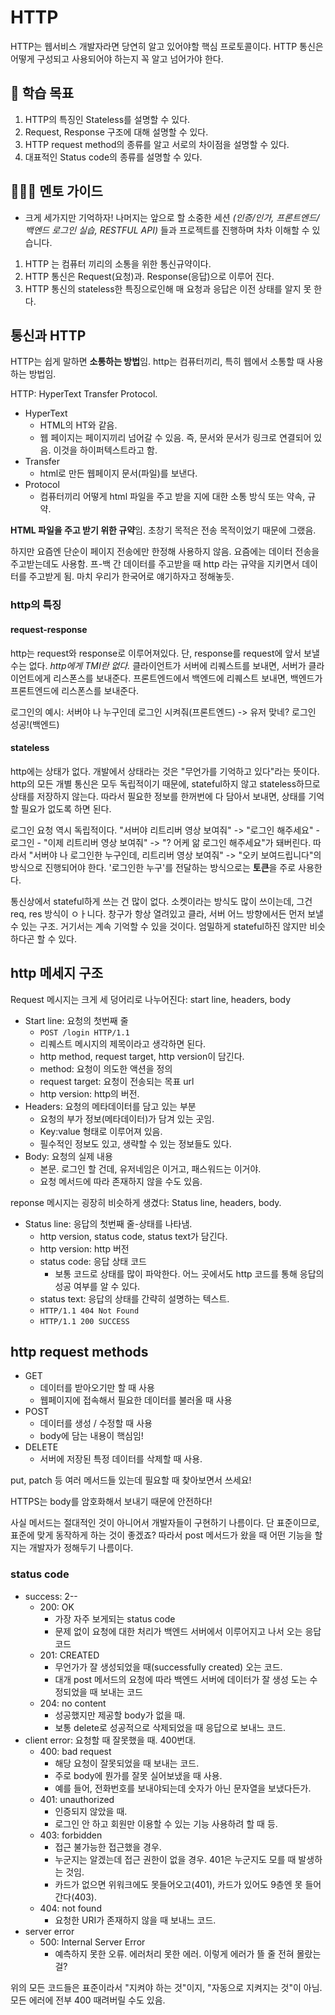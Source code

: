 # HTTP

HTTP는 웹서비스 개발자라면 당연히 알고 있어야할 핵심 프로토콜이다. HTTP 통신은 어떻게 구성되고 사용되어야 하는지 꼭 알고 넘어가야 한다.

## 🚀 학습 목표

1. HTTP의 특징인 Stateless를 설명할 수 있다.
2. Request, Response 구조에 대해 설명할 수 있다.
3. HTTP request method의 종류를 알고 서로의 차이점을 설명할 수 있다.
4. 대표적인 Status code의 종류를 설명할 수 있다.

## 💁🏻‍♂️ 멘토 가이드

- 크게 세가지만 기억하자! 나머지는 앞으로 할 소중한 세션 _(인증/인가, 프론트엔드/백엔드 로그인 실습, RESTFUL API)_ 들과 프로젝트를 진행하며 차차 이해할 수 있습니다.

1. HTTP 는 컴퓨터 끼리의 소통을 위한 통신규약이다.
2. HTTP 통신은 Request(요청)과. Response(응답)으로 이루어 진다.
3. HTTP 통신의 stateless한 특징으로인해 매 요청과 응답은 이전 상태를 알지 못 한다.

## 통신과 HTTP

HTTP는 쉽게 말하면 **소통하는 방법**임. http는 컴퓨터끼리, 특히 웹에서 소통할 때 사용하는 방법임.

HTTP: HyperText Transfer Protocol.

- HyperText
  - HTML의 HT와 같음.
  - 웹 페이지는 페이지끼리 넘어갈 수 있음. 즉, 문서와 문서가 링크로 연결되어 있음. 이것을 하이퍼텍스트라고 함.
- Transfer
  - html로 만든 웹페이지 문서(파일)를 보낸다.
- Protocol
  - 컴퓨터끼리 어떻게 html 파일을 주고 받을 지에 대한 소통 방식 또는 약속, 규약.

**HTML 파일을 주고 받기 위한 규약**임. 초창기 목적은 전송 목적이었기 때문에 그랬음.

하지만 요즘엔 단순이 페이지 전송에만 한정해 사용하지 않음. 요즘에는 데이터 전송을 주고받는데도 사용함. 프-백 간 데이터를 주고받을 때 http 라는 규약을 지키면서 데이터를 주고받게 됨. 마치 우리가 한국어로 얘기하자고 정해놓듯.

### http의 특징

#### request-response

http는 request와 response로 이루어져있다. 단, response를 request에 앞서 보낼수는 없다. _http에게 TMI란 없다._ 클라이언트가 서버에 리퀘스트를 보내면, 서버가 클라이언트에게 리스폰스를 보내준다. 프론트엔드에서 백엔드에 리퀘스트 보내면, 백엔드가 프론트엔드에 리스폰스를 보내준다.

로그인의 예시: 서버야 나 누구인데 로그인 시켜줘(프론트엔드) -> 유저 맞네? 로그인 성공!(백엔드)

#### stateless

http에는 상태가 없다. 개발에서 상태라는 것은 "무언가를 기억하고 있다"라는 뜻이다. http의 모든 개별 통신은 모두 독립적이기 때문에, stateful하지 않고 stateless하므로 상태를 저장하지 않는다. 따라서 필요한 정보를 한꺼번에 다 담아서 보내면, 상태를 기억할 필요가 없도록 하면 된다.

로그인 요청 역시 독립적이다. "서버야 리트리버 영상 보여줘" -> "로그인 해주세요" - 로그인 - "이제 리트리버 영상 보여줘" -> "? 어케 앎 로그인 해주세요"가 돼버린다. 따라서 "서버야 나 로그인한 누구인데, 리트리버 영상 보여줘" -> "오키 보여드립니다"의 방식으로 진행되어야 한다. '로그인한 누구'를 전달하는 방식으로는 **토큰**을 주로 사용한다.

통신상에서 stateful하게 쓰는 건 많이 없다. 소켓이라는 방식도 많이 쓰이는데, 그건 req, res 방식이 ㅇㅏ니다. 창구가 항상 열려있고 클라, 서버 어느 방향에서든 먼저 보낼 수 있는 구조. 거기서는 계속 기억할 수 있을 것이다. 엄밀하게 stateful하진 않지만 비슷하다곤 할 수 있다.

## http 메세지 구조

Request 메시지는 크게 세 덩어리로 나누어진다: start line, headers, body

- Start line: 요청의 첫번째 줄
  - `POST /login HTTP/1.1`
  - 리퀘스트 메시지의 제목이라고 생각하면 된다.
  - http method, request target, http version이 담긴다.
  - method: 요청이 의도한 액션을 정의
  - request target: 요청이 전송되는 목표 url
  - http version: http의 버전.
- Headers: 요청의 메타데이터를 담고 있는 부분
  - 요청의 부가 정보(메타데이터)가 담겨 있는 곳임.
  - Key:value 형태로 이루어져 있음.
  - 필수적인 정보도 있고, 생략할 수 있는 정보들도 있다.
- Body: 요청의 실제 내용
  - 본문. 로그인 할 건데, 유저네임은 이거고, 패스워드는 이거야.
  - 요청 메서드에 따라 존재하지 않을 수도 있음.

reponse 메시지는 굉장히 비슷하게 생겼다: Status line, headers, body.

- Status line: 응답의 첫번째 줄-상태를 나타냄.
  - http version, status code, status text가 담긴다.
  - http version: http 버전
  - status code: 응답 상태 코드
    - 보통 코드로 상태를 많이 파악한다. 어느 곳에서도 http 코드를 통해 응답의 성공 여부를 알 수 있다.
  - status text: 응답의 상태를 간략히 설명하는 텍스트.
  - `HTTP/1.1 404 Not Found`
  - `HTTP/1.1 200 SUCCESS`

## http request methods

- GET
  - 데이터를 받아오기만 할 때 사용
  - 웹페이지에 접속해서 필요한 데이터를 불러올 때 사용
- POST
  - 데이터를 생성 / 수정할 때 사용
  - body에 담는 내용이 핵심임!
- DELETE
  - 서버에 저장된 특정 데이터를 삭제할 때 사용.

put, patch 등 여러 메서드들 있는데 필요할 때 찾아보면서 쓰세요!

HTTPS는 body를 암호화해서 보내기 때문에 안전하다!

사실 메서드는 절대적인 것이 아니어서 개발자들이 구현하기 나름이다. 단 표준이므로, 표준에 맞게 동작하게 하는 것이 좋겠죠? 따라서 post 메서드가 왔을 때 어떤 기능을 할지는 개발자가 정해두기 나름이다.

### status code

- success: 2--
  - 200: OK
    - 가장 자주 보게되는 status code
    - 문제 없이 요청에 대한 처리가 백엔드 서버에서 이루어지고 나서 오는 응답코드
  - 201: CREATED
    - 무언가가 잘 생성되었을 때(successfully created) 오는 코드.
    - 대개 post 메서드의 요청에 따라 백엔드 서버에 데이터가 잘 생성 도는 수정되었을 때 보내는 코드
  - 204: no content
    - 성공했지만 제공할 body가 없을 때.
    - 보통 delete로 성공적으로 삭제되었을 때 응답으로 보내느 코드.
- client error: 요청할 때 잘못했을 때. 400번대.
  - 400: bad request
    - 해당 요청이 잘못되었을 때 보내는 코드.
    - 주로 body에 뭔가를 잘못 실어보냈을 때 사용.
    - 예를 들어, 전화번호를 보내야되는데 숫자가 아닌 문자열을 보냈다든가.
  - 401: unauthorized
    - 인증되지 않았을 때.
    - 로그인 안 하고 회원만 이용할 수 있는 기능 사용하려 할 때 등.
  - 403: forbidden
    - 접근 불가능한 접근했을 경우.
    - 누군지는 알겠는데 접근 권한이 없을 경우. 401은 누군지도 모를 때 발생하는 것임.
    - 카드가 없으면 위워크에도 못들어오고(401), 카드가 있어도 9층엔 못 들어간다(403).
  - 404: not found
    - 요청한 URI가 존재하지 않을 때 보내느 코드.
- server error
  - 500: Internal Server Error
    - 예측하지 못한 오류. 에러처리 못한 에러. 이렇게 에러가 뜰 줄 전혀 몰랐는걸?

위의 모든 코드들은 표준이라서 "지켜야 하는 것"이지, "자동으로 지켜지는 것"이 아님. 모든 에러에 전부 400 때려버릴 수도 있음.
